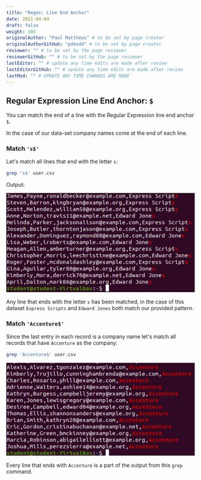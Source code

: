 ```yaml
---
title: "Regex: Line End Anchor"
date: 2021-04-04
draft: false
weight: 105
originalAuthor: "Paul Matthews" # to be set by page creator
originalAuthorGitHub: "pdmxdd" # to be set by page creator
reviewer: "" # to be set by the page reviewer
reviewerGitHub: "" # to be set by the page reviewer
lastEditor: "" # update any time edits are made after review
lastEditorGitHub: "" # update any time edits are made after review
lastMod: "" # UPDATE ANY TIME CHANGES ARE MADE
---
```


## Regular Expression Line End Anchor: `$`

You can match the end of a line with the Regular Expression line end anchor `$`.

In the case of our data-set company names come at the end of each line.

### Match `'s$'`

Let's match all lines that end with the letter `s`:

```bash
grep 's$' user.csv
```

Output:

![grep 's$' output](pictures/grep-line-end-anchor.png?classes=border)

Any line that ends with the letter `s` has been matched, in the case of this dataset `Express Scripts` and `Edward Jones` both match our provided pattern.

### Match `'Accenture$'`

Since the last entry in each record is a company name let's match all records that have `Accenture` as the company:

```bash
grep 'Accenture$' user.csv
```

![grep 'Accenture$'](pictures/grep-line-end-anchor-two.png?classes=border)

Every line that ends with `Accenture` is a part of the output from this `grep` command.